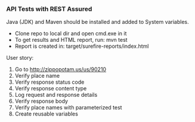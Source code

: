 ### API Tests with REST Assured

Java (JDK) and Maven should be installed and added to System variables.

- Clone repo to local dir and open cmd.exe in it
- To get results and HTML report, run: mvn test
- Report is created in: target/surefire-reports/index.html

User story:

1. Go to http://zippopotam.us/us/90210
2. Verify place name
3. Verify response status code
4. Verify response content type
5. Log request and response details
6. Verify response body
7. Verify place names with parameterized test
8. Create reusable variables